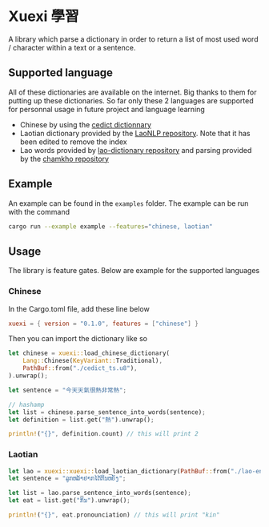 # Xuexi 學習

A library which parse a dictionary in order to return a list of most used word / character within a text or a sentence.

## Supported language

All of these dictionaries are available on the internet. Big thanks to them for putting up these dictionaries. So far only these 2 languages are supported for personnal usage in future project and language learning

- Chinese by using the [cedict dictionnary](https://www.mdbg.net/chinese/dictionary?page=cedict)
- Laotian dictionary provided by the [LaoNLP repository](https://github.com/wannaphong/LaoNLP/blob/af9bae55b7265c740855787960ba6c1a357063fd/laonlp/corpus/lao-eng-dictionary.csv). Note that it has been edited to remove the index
- Lao words provided by [lao-dictionary repository](https://github.com/rober42539/lao-dictionary) and parsing provided by the [chamkho repository](https://github.com/veer66/chamkho)

## Example

An example can be found in the `examples` folder. The example can be run with the command

```sh
cargo run --example example --features="chinese, laotian"
```

## Usage

The library is feature gates. Below are example for the supported languages

### Chinese

In the Cargo.toml file, add these line below

```toml
xuexi = { version = "0.1.0", features = ["chinese"] }
```

Then you can import the dictionary like so

```rs
let chinese = xuexi::load_chinese_dictionary(
    Lang::Chinese(KeyVariant::Traditional),
    PathBuf::from("./cedict_ts.u8"),
).unwrap();

let sentence = "今天天氣很熱非常熱";

// hashamp
let list = chinese.parse_sentence_into_words(sentence);
let definition = list.get("熱").unwrap();

println!("{}", definition.count) // this will print 2
```

### Laotian

```rs
let lao = xuexi::xuexi::load_laotian_dictionary(PathBuf::from("./lao-eng-dictionary.csv")).unwrap();
let sentence = "ລູກຫລ້າຢາກໄດ້ກິນຫຍັງ";

let list = lao.parse_sentence_into_words(sentence);
let eat = list.get("ກິນ").unwrap();

println!("{}", eat.pronounciation) // this will print "kin"
```
